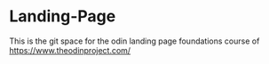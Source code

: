 # Landing-Page
This is the git space for the odin landing page foundations course of https://www.theodinproject.com/
